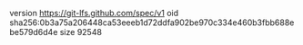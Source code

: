 version https://git-lfs.github.com/spec/v1
oid sha256:0b3a75a206448ca53eeeb1d72ddfa902be970c334e460b3fbb688ebe579d6d4e
size 92548
